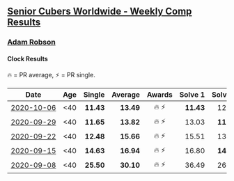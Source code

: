<style>table {white-space: nowrap;}</style>

## [Senior Cubers Worldwide - Weekly Comp Results](/scw-comp/results/)
### [Adam Robson](README.md)
#### Clock Results

<span style="white-space: nowrap;">🔥 = PR average</span>, <span style="white-space: nowrap;">⚡ = PR single</span>.

| Date | Age | Single | Average | Awards | Solve 1 | Solve 2 | Solve 3 | Solve 4 | Solve 5 | Video |
| :--: | :--: | --: | --: | :--: | --: | --: | --: | --: | --: | :-- |
| [2020-10-06](../../results/2020-10-06/clock.md) | <40 | **11.43** | **13.49** | 🔥 ⚡ | **11.43** | 12.27 | 13.94 | 15.50 | 14.27 | [Desktop](https://www.facebook.com/100005428097972/videos/1485376744986581) / [Mobile](https://m.facebook.com/100005428097972/videos/1485376744986581) |
| [2020-09-29](../../results/2020-09-29/clock.md) | <40 | **11.65** | **13.82** | 🔥 ⚡ | 13.03 | **11.65** | 14.92 | 13.52 | DNF | [Desktop](https://www.facebook.com/100005428097972/videos/1479949362195986) / [Mobile](https://m.facebook.com/100005428097972/videos/1479949362195986) |
| [2020-09-22](../../results/2020-09-22/clock.md) | <40 | **12.48** | **15.66** | 🔥 ⚡ | 15.51 | 13.52 | DNF | 17.96 | **12.48** | [Desktop](https://www.facebook.com/100005428097972/videos/1475669462623976) / [Mobile](https://m.facebook.com/100005428097972/videos/1475669462623976) |
| [2020-09-15](../../results/2020-09-15/clock.md) | <40 | **14.63** | **16.94** | 🔥 ⚡ | 16.80 | **14.63** | 15.34 | 21.69 | 18.67 | [Desktop](https://www.facebook.com/100005428097972/videos/1468402630017326) / [Mobile](https://m.facebook.com/100005428097972/videos/1468402630017326) |
| [2020-09-08](../../results/2020-09-08/clock.md) | <40 | **25.50** | **30.10** | 🔥 ⚡ | 36.49 | 26.44 | DNF | 27.37 | **25.50** | [Desktop](https://www.facebook.com/100005428097972/videos/1461063554084567) / [Mobile](https://m.facebook.com/100005428097972/videos/1461063554084567) |


<!-- Global site tag (gtag.js) - Google Analytics -->
<script async src="https://www.googletagmanager.com/gtag/js?id=UA-86348435-3"></script>
<script>window.dataLayer = window.dataLayer || []; function gtag() {dataLayer.push(arguments);} gtag('js', new Date()); gtag('config', 'UA-86348435-3');</script>
